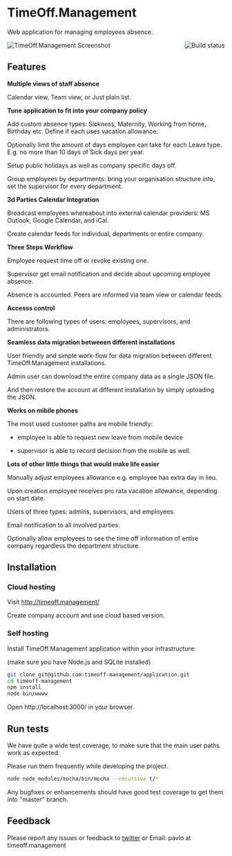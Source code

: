 
# TimeOff.Management

Web application for managing employees absence.

<a href="https://travis-ci.org/timeoff-management/application"><img align="right" src="https://travis-ci.org/timeoff-management/application.svg?branch=master" alt="Build status" /></a>


![TimeOff.Management Screenshot](https://raw.githubusercontent.com/timeoff-management/application/master/public/img/readme_screenshot.png)

## Features

**Multiple views of staff absence**

Calendar view, Team view, or Just plain list.

**Tune application to fit into your company policy**

Add custom absence types: Sickness, Maternity, Working from home, Birthday etc. Define if each uses vacation allowance.

Optionally limit the amount of days employee can take for each Leave type. E.g. no more than 10 days of Sick days per year.

Setup public holidays as well as company specific days off.

Group employees by departments: bring your organisation structure into, set the supervisor for every department.

**3d Parties Calendar Integration**

Broadcast employees whereabout into external calendar providers: MS Outlook, Google Calendar, and iCal.

Create calendar feeds for individual, departments or entire company.

**Three Steps Workflow**

Employee request time off or revoke existing one.

Supervisor get email notification and decide about upcoming employee absence.

Absence is accounted. Peers are informed via team view or calendar feeds.

**Accesss control**

There are following types of users: employees, supervisors, and administrators.

**Seamless data migration betweeen different installations**

User friendly and simple work-flow for data migration between different TimeOff.Management installations.

Admin user can download the entire company data as a single JSON file.

And then restore the account at different installation by simply uploading the JSON.

**Works on mibile phones**

The most used customer paths are mobile friendly:

* employee is able to request new leave from mobile device

* supervisor is able to record decision from the mobile as well.

**Lots of other little things that would make life easier**

Manually adjust employees allowance
e.g. employee has extra day in lieu.

Upon creation employee receives pro rata vacation allowance, depending on start date.

Users of three types: admins, supervisors, and employees.

Email notification to all involved parties.

Optionally allow employees to see the time off information of entire company regardless the department structure.

## Installation

### Cloud hosting

Visit http://timeoff.management/

Create company account and use cloud based version.

### Self hosting

Install TimeOff.Management application within your infrastructure:

(make sure you have Node.js and SQLite installed)

```bash
git clone git@github.com:timeoff-management/application.git
cd timeoff-management
npm install
node bin/wwww
```
Open http://localhost:3000/ in your browser.

## Run tests

We have quite a wide test coverage, to make sure that the main user paths work as expected.

Please run them frequently while developing the project.

```bash
node node_modules/mocha/bin/mocha --recursive t/*
```

Any bugfixes or enhancements should have good test coverage to get them into "master" branch.

## Feedback

Please report any issues or feedback to <a href="https://twitter.com/FreeTimeOffApp">twitter</a> or Email: pavlo at timeoff.management
